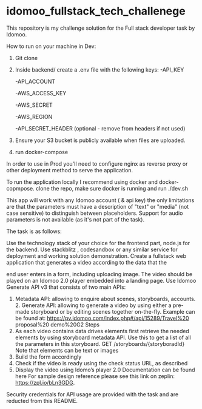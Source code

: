 # idomoo_fullstack_tech_challenege

This repository is my challenge solution for the Full stack developer task by Idomoo.

How to run on your machine in Dev:

1. Git clone
2. Inside backend/ create a .env file with the following keys:
   -API_KEY

   -API_ACCOUNT

   -AWS_ACCESS_KEY

   -AWS_SECRET

   -AWS_REGION

   -API_SECRET_HEADER (optional - remove from headers if not used)

3. Ensure your S3 bucket is publicly available when files are uploaded.
4. run docker-compose

In order to use in Prod you'll need to configure nginx as reverse proxy or other deployment method to serve the application.

To run the application locally I recommend using docker and docker-copmpose.
clone the repo, make sure docker is running and run ./dev.sh

This app will work with any Idomoo account ( & api key) the only limitations are that the parameters must have a description of "text" or "media" (not case sensitive) to distinguish between placeholders.
Support for audio parameters is not available (as it's not part of the task).

The task is as follows:

Use the technology stack of your choice for the frontend part, node.js for the backend.
Use stackblitz , codesandbox or any similar service for deployment and working solution demonstration.
Create a fullstack web application that generates a video according to the data that the

end user enters in a form, including uploading image. The video should be played on an Idomoo 2.0 player embedded into a landing page.
Use Idomoo Generate API v3 that consists of two main APIs:

1. Metadata API: allowing to enquire about scenes, storyboards, accounts. 2. Generate API: allowing to generate a video by using either a pre-made
   storyboard or by editing scenes together on-the-fly. Example can be found at:
   https://pv.idomoo.com/index.php#/api/15289/Travel%20 proposal%20 demo%20G2
   Steps
2. As each video contains data drives elements first retrieve the needed elements by using storyboard metadata API.
   Use this to get a list of all the parameters in this storyboard. GET /storyboards/{storyboradId}
   Note that elements can be text or images
3. Build the form accordingly
4. Check if the video is ready using the check status URL, as described
5. Display the video using Idomo’s player 2.0 Documentation can be found here
   For sample design reference please see this link on zeplin: https://zpl.io/bLn3GDG.

Security credentials for API usage are provided with the task and are reducted from this README.
